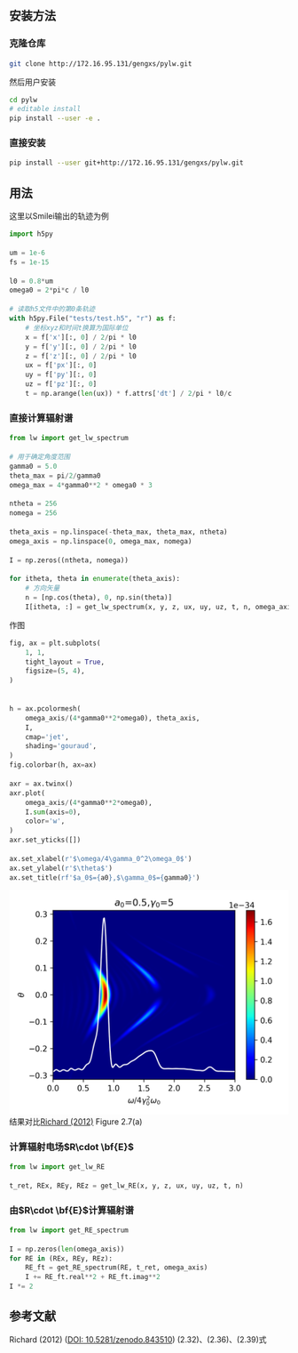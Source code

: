 ## 安装方法

### 克隆仓库
```bash
git clone http://172.16.95.131/gengxs/pylw.git
```

然后用户安装
```bash
cd pylw
# editable install
pip install --user -e .
```

### 直接安装
```bash
pip install --user git+http://172.16.95.131/gengxs/pylw.git
```

## 用法

这里以Smilei输出的轨迹为例
```python
import h5py

um = 1e-6
fs = 1e-15

l0 = 0.8*um
omega0 = 2*pi*c / l0

# 读取h5文件中的第0条轨迹
with h5py.File("tests/test.h5", "r") as f:
    # 坐标xyz和时间t换算为国际单位
    x = f['x'][:, 0] / 2/pi * l0
    y = f['y'][:, 0] / 2/pi * l0
    z = f['z'][:, 0] / 2/pi * l0
    ux = f['px'][:, 0]
    uy = f['py'][:, 0]
    uz = f['pz'][:, 0]
    t = np.arange(len(ux)) * f.attrs['dt'] / 2/pi * l0/c
```

### 直接计算辐射谱
```python
from lw import get_lw_spectrum

# 用于确定角度范围
gamma0 = 5.0
theta_max = pi/2/gamma0
omega_max = 4*gamma0**2 * omega0 * 3

ntheta = 256
nomega = 256

theta_axis = np.linspace(-theta_max, theta_max, ntheta)
omega_axis = np.linspace(0, omega_max, nomega) 

I = np.zeros((ntheta, nomega))

for itheta, theta in enumerate(theta_axis):
    # 方向矢量
    n = [np.cos(theta), 0, np.sin(theta)]
    I[itheta, :] = get_lw_spectrum(x, y, z, ux, uy, uz, t, n, omega_axis)
```
作图
```python
fig, ax = plt.subplots(
    1, 1,
    tight_layout = True,
    figsize=(5, 4),
)


h = ax.pcolormesh(
    omega_axis/(4*gamma0**2*omega0), theta_axis,
    I,
    cmap='jet',
    shading='gouraud',
)
fig.colorbar(h, ax=ax)

axr = ax.twinx()
axr.plot(
    omega_axis/(4*gamma0**2*omega0), 
    I.sum(axis=0),
    color='w',
)
axr.set_yticks([])

ax.set_xlabel(r'$\omega/4\gamma_0^2\omega_0$')
ax.set_ylabel(r'$\theta$')
ax.set_title(rf'$a_0$={a0},$\gamma_0$={gamma0}')
```
![](tests/thomson.png)
结果对比[Richard (2012)](https://doi.org/10.5281/zenodo.843510) Figure 2.7(a)

### 计算辐射电场$`R\cdot \bf{E}`$
```python
from lw import get_lw_RE

t_ret, REx, REy, REz = get_lw_RE(x, y, z, ux, uy, uz, t, n)
```

### 由$`R\cdot \bf{E}`$计算辐射谱
```python
from lw import get_RE_spectrum

I = np.zeros(len(omega_axis))
for RE in (REx, REy, REz):
    RE_ft = get_RE_spectrum(RE, t_ret, omega_axis)
    I += RE_ft.real**2 + RE_ft.imag**2
I *= 2
```

## 参考文献
Richard (2012) ([DOI: 10.5281/zenodo.843510](https://doi.org/10.5281/zenodo.843510)) (2.32)、(2.36)、(2.39)式
